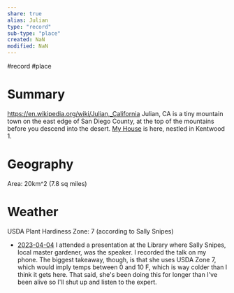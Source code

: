 ```yaml
---
share: true
alias: Julian
type: "record"
sub-type: "place"
created: NaN 
modified: NaN
---
```

#record #place

# Summary
https://en.wikipedia.org/wiki/Julian,_California
Julian, CA is a tiny mountain town on the east edge of San Diego County, at the top of the mountains before you descend into the desert.  [My House](./My%20House.md) is here, nestled in Kentwood 1.  

# Geography
Area: 20km^2 (7.8 sq miles)


# Weather


USDA Plant Hardiness Zone: 
7 (according to Sally Snipes)




- [2023-04-04](./2023-04-04.md) I attended a presentation at the Library where Sally Snipes, local master gardener, was the speaker.  I recorded the talk on my phone.  The biggest takeaway, though, is that she uses USDA Zone 7, which would imply temps between 0 and 10 F, which is way colder than I think it gets here.  That said, she's been doing this for longer than I've been alive so I'll shut up and listen to the expert.